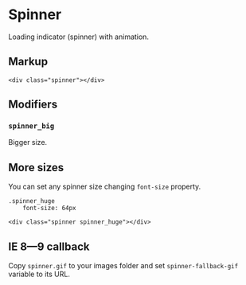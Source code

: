 # Spinner

Loading indicator (spinner) with animation.


## Markup

	<div class="spinner"></div>


## Modifiers

### `spinner_big`

Bigger size.


## More sizes

You can set any spinner size changing `font-size` property.

	.spinner_huge
		font-size: 64px

	<div class="spinner spinner_huge"></div>


## IE 8—9 callback

Copy `spinner.gif` to your images folder and set `spinner-fallback-gif` variable to its URL.
